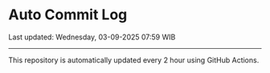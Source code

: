 # Auto Commit Log

Last updated: Wednesday, 03-09-2025 07:59 WIB

---

This repository is automatically updated every 2 hour using GitHub Actions.
